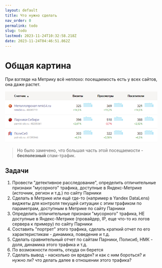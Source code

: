 ```yaml
---
layout: default
title: Что нужно сделать
nav_order: 0
permalink: todo
slug: todo
lastmod: 2023-11-24T10:32:58.218Z
date: 2023-11-24T04:46:51.862Z
---
```


# Общая картина

При взгляде на Метрику всё неплохо: посещаемость есть у всех сайтов, она даже растет.

![](/assets/images/2023-11-24%2015_54_20-Window.png)

> Но было замечено, что большая часть этой посещаемости - **бесполезный** спам-трафик.

## Задачи

1. Провести "детективное расследование", определить отличительные признаки "мусорного" трафика, доступные в Яндекс-Метрике (источник, регион и т.д.) по сайту Парники
2. Сделать в Метрике или ещё где-то (например в Yandex DataLens) виджеты для контроля текущей ситуации с этим трафиком по параметрам, доступным в Метрике по сайту Парники
3. Определить отличительные признаки "мусорного" трафика, НЕ доступные в Яндекс-Метрике (провайдер, IP, еще что-то из логов сервера к примеру) по сайту Парники
4. Составить "портрет" этого трафика, сделать краткий отчет по его характеристикам - динамика, поведение и т.д.
5. Сделать сравнительный отчет по сайтам Парники, Полисиб, НМК - доля, динамика этого трафика и т.д.
6. По возможности понять, откуда он берется
7. Сделать вывод - насколько он вреден? и как с ним бороться? и нужно ли? что делать далее в отношении этого трафика?
